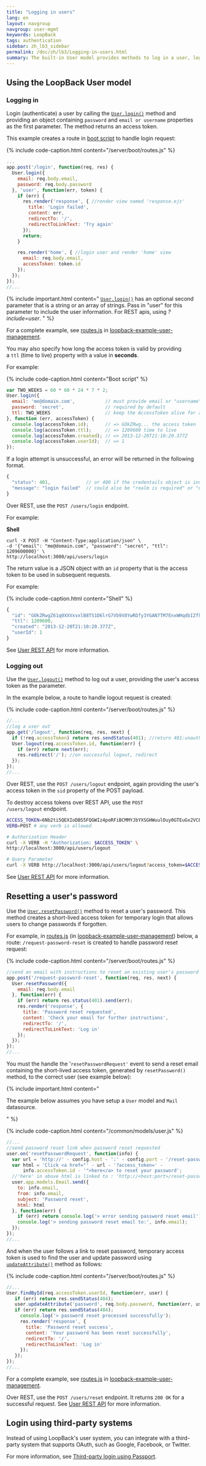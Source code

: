 ```yaml
---
title: "Logging in users"
lang: en
layout: navgroup
navgroup: user-mgmt
keywords: LoopBack
tags: authentication
sidebar: zh_lb3_sidebar
permalink: /doc/zh/lb3/Logging-in-users.html
summary: The built-in User model provides methods to log in a user, log out a user, and reset a user's password.
---
```


## Using the LoopBack User model

### Logging in

Login (authenticate) a user by calling the [`User.login()`](http://apidocs.strongloop.com/loopback/#user-login) method and providing an object
containing `password` and `email or username` properties as the first parameter. The method returns an access token.

This example creates a route in [boot script](Defining-boot-scripts.html) to handle login request:

{% include code-caption.html content="/server/boot/routes.js" %}
```javascript
...
app.post('/login', function(req, res) {
  User.login({
    email: req.body.email,
    password: req.body.password
  }, 'user', function(err, token) {
    if (err) {
      res.render('response', { //render view named 'response.ejs'
        title: 'Login failed',
        content: err,
        redirectTo: '/',
        redirectToLinkText: 'Try again'
      });
      return;
    }

    res.render('home', { //login user and render 'home' view
      email: req.body.email,
      accessToken: token.id
    });
  });
});
//...
```

{% include important.html content="
[`User.login()`](http://apidocs.strongloop.com/loopback/#user-login) has an optional second parameter that is a string or an array of strings.
Pass in \"user\" for this parameter to include the user information.
For REST apis, using _?include=user_.
" %}

For a complete example, see [routes.js](https://github.com/strongloop/loopback-example-user-management/blob/master/server/boot/routes.js)
in [loopback-example-user-management](https://github.com/strongloop/loopback-example-user-management).

You may also specify how long the access token is valid by providing a `ttl` (time to live) property with a value in **seconds**.

For example:

{% include code-caption.html content="Boot script" %}
```javascript
var TWO_WEEKS = 60 * 60 * 24 * 7 * 2;
User.login({
  email: 'me@domain.com',           // must provide email or "username"
  password: 'secret',               // required by default
  ttl: TWO_WEEKS                    // keep the AccessToken alive for at least two weeks
}, function (err, accessToken) {
  console.log(accessToken.id);      // => GOkZRwg... the access token
  console.log(accessToken.ttl);     // => 1209600 time to live
  console.log(accessToken.created); // => 2013-12-20T21:10:20.377Z
  console.log(accessToken.userId);  // => 1
});
```

If a login attempt is unsuccessful, an error will be returned in the following format.

```javascript
{
  "status": 401,             // or 400 if the credentails object is invalid
  "message": "login failed"  // could also be "realm is required" or "username or email is required"
}
```

Over REST, use the `POST /users/login` endpoint.

For example:

**Shell**

```
curl -X POST -H "Content-Type:application/json" \
-d '{"email": "me@domain.com", "password": "secret", "ttl": 1209600000}' \
http://localhost:3000/api/users/login
```

The return value is a JSON object with an `id` property that is the access token to be used in subsequent requests.

For example:

{% include code-caption.html content="Shell" %}
```javascript
{
  "id": "GOkZRwgZ61q0XXVxvxlB8TS1D6lrG7Vb9V8YwRDfy3YGAN7TM7EnxWHqdbIZfheZ",
  "ttl": 1209600,
  "created": "2013-12-20T21:10:20.377Z",
  "userId": 1
}
```

See [User REST API](User-REST-API.html#log-in-user) for more information.

### Logging out

Use the [`User.logout()`](http://apidocs.strongloop.com/loopback/#user-logout) method to log out a user, providing the user's access token as the parameter.

In the example below, a route to handle logout request is created:

{% include code-caption.html content="/server/boot/routes.js" %}
```javascript
//...
//log a user out
app.get('/logout', function(req, res, next) {
  if (!req.accessToken) return res.sendStatus(401); //return 401:unauthorized if accessToken is not present
  User.logout(req.accessToken.id, function(err) {
    if (err) return next(err);
    res.redirect('/'); //on successful logout, redirect
  });
});
//...
```

Over REST, use the `POST /users/logout` endpoint, again providing the user's access token in the `sid` property of the POST payload.

To destroy access tokens over REST API, use the `POST /users/logout` endpoint.

```sh
ACCESS_TOKEN=6Nb2ti5QEXIoDBS5FQGWIz4poRFiBCMMYJbYXSGHWuulOuy0GTEuGx2VCEVvbpBK
VERB=POST # any verb is allowed

# Authorization Header
curl -X VERB -H "Authorization: $ACCESS_TOKEN" \
http://localhost:3000/api/users/logout

# Query Parameter
curl -X VERB http://localhost:3000/api/users/logout?access_token=$ACCESS_TOKEN
```

See [User REST API](User-REST-API.html#log-out-user) for more information.

## Resetting a user's password

Use the [`User.resetPassword()`](http://apidocs.strongloop.com/loopback/#user-resetpassword) method to reset a user's password.
This method creates a short-lived access token for temporary login that allows users to change passwords if forgotten.

For example, in [routes.js](https://github.com/strongloop/loopback-example-user-management/blob/master/server/boot/routes.js)
(in [loopback-example-user-management](https://github.com/strongloop/loopback-example-user-management)) below,
a route: `/request-password-reset` is created to handle password reset request:

{% include code-caption.html content="/server/boot/routes.js" %}
```javascript
//send an email with instructions to reset an existing user's password
app.post('/request-password-reset', function(req, res, next) {
  User.resetPassword({
    email: req.body.email
  }, function(err) {
    if (err) return res.status(401).send(err);
    res.render('response', {
      title: 'Password reset requested',
      content: 'Check your email for further instructions',
      redirectTo: '/',
      redirectToLinkText: 'Log in'
    });
  });
});
//...
```

You must the handle the '`resetPasswordRequest'` event to send a reset email containing the short-lived access token,
generated by `resetPassword()` method, to the correct user (see example below):

{% include important.html content="

The example below assumes you have setup a `User` model and `Mail` datasource.

" %}

{% include code-caption.html content="/common/models/user.js" %}
```javascript
//...
//send password reset link when password reset requested
user.on('resetPasswordRequest', function(info) {
  var url = 'http://' - config.host - ':' - config.port - '/reset-password';
  var html = 'Click <a href="' - url - '?access_token=' -
      info.accessToken.id - '">here</a> to reset your password';
  //'here' in above html is linked to : 'http://<host:port>/reset-password?access_token=<short-lived/temporary access token>'
  user.app.models.Email.send({
    to: info.email,
    from: info.email,
    subject: 'Password reset',
    html: html
  }, function(err) {
    if (err) return console.log('> error sending password reset email');
    console.log('> sending password reset email to:', info.email);
  });
});
//...
```

And when the user follows a link to reset password, temporary access token is used to find the user and update password using 
[`updateAttribute()`](https://apidocs.strongloop.com/loopback/#persistedmodel-prototype-updateattribute) method as follows:

{% include code-caption.html content="/server/boot/routes.js" %}
```javascript
//...
User.findById(req.accessToken.userId, function(err, user) {
   if (err) return res.sendStatus(404);
   user.updateAttribute('password', req.body.password, function(err, user) {
   if (err) return res.sendStatus(404);
     console.log('> password reset processed successfully');
     res.render('response', {
       title: 'Password reset success',
       content: 'Your password has been reset successfully',
       redirectTo: '/',
       redirectToLinkText: 'Log in'
     });
   });
});
//...
```

For a complete example, see [routes.js](https://github.com/strongloop/loopback-example-user-management/blob/master/server/boot/routes.js)
in [loopback-example-user-management](https://github.com/strongloop/loopback-example-user-management).

Over REST, use the `POST /users/reset` endpoint. It returns `200 OK` for a successful request.
See [User REST API](User-REST-API.html#reset-password) for more information.

## Login using third-party systems

Instead of using LoopBack's user system, you can integrate with a third-party system that supports OAuth, such as Google, Facebook, or Twitter.

For more information, see [Third-party login using Passport](Third-party-login-using-Passport.html).
